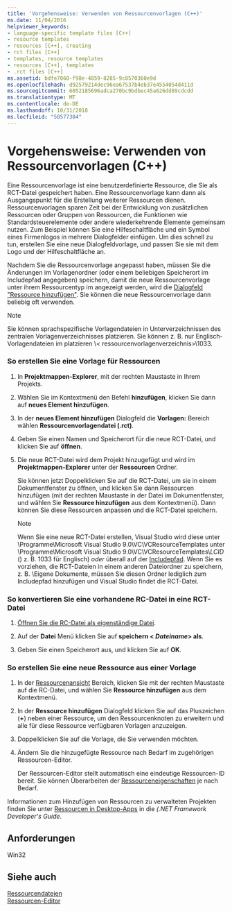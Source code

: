 ```yaml
---
title: 'Vorgehensweise: Verwenden von Ressourcenvorlagen (C++)'
ms.date: 11/04/2016
helpviewer_keywords:
- language-specific template files [C++]
- resource templates
- resources [C++], creating
- rct files [C++]
- templates, resource templates
- resources [C++], templates
- .rct files [C++]
ms.assetid: bdfe7060-f98e-4859-8285-9c8570360e9d
ms.openlocfilehash: d92579214dec96ea67537b4eb37e4554054d411d
ms.sourcegitcommit: 6052185696adca270bc9bdbec45a626dd89cdcdd
ms.translationtype: MT
ms.contentlocale: de-DE
ms.lasthandoff: 10/31/2018
ms.locfileid: "50577384"
---
```

# <a name="how-to-use-resource-templates-c"></a>Vorgehensweise: Verwenden von Ressourcenvorlagen (C++)

Eine Ressourcenvorlage ist eine benutzerdefinierte Ressource, die Sie als RCT-Datei gespeichert haben. Eine Ressourcenvorlage kann dann als Ausgangspunkt für die Erstellung weiterer Ressourcen dienen. Ressourcenvorlagen sparen Zeit bei der Entwicklung von zusätzlichen Ressourcen oder Gruppen von Ressourcen, die Funktionen wie Standardsteuerelemente oder andere wiederkehrende Elemente gemeinsam nutzen. Zum Beispiel können Sie eine Hilfeschaltfläche und ein Symbol eines Firmenlogos in mehrere Dialogfelder einfügen. Um dies schnell zu tun, erstellen Sie eine neue Dialogfeldvorlage, und passen Sie sie mit dem Logo und der Hilfeschaltfläche an.

Nachdem Sie die Ressourcenvorlage angepasst haben, müssen Sie die Änderungen im Vorlagenordner (oder einem beliebigen Speicherort im Includepfad angegeben) speichern, damit die neue Ressourcenvorlage unter ihrem Ressourcentyp im angezeigt werden, wird die [Dialogfeld "Ressource hinzufügen"](../windows/add-resource-dialog-box.md). Sie können die neue Ressourcenvorlage dann beliebig oft verwenden.

> [!NOTE]
> Sie können sprachspezifische Vorlagendateien in Unterverzeichnissen des zentralen Vorlagenverzeichnisses platzieren. Sie können z. B. nur Englisch-Vorlagendateien im platzieren \\< ressourcenvorlagenverzeichnis\>\1033.

### <a name="to-create-a-template-for-resources"></a>So erstellen Sie eine Vorlage für Ressourcen

1. In **Projektmappen-Explorer**, mit der rechten Maustaste in Ihrem Projekts.

2. Wählen Sie im Kontextmenü den Befehl **hinzufügen**, klicken Sie dann auf **neues Element hinzufügen**.

3. In der **neues Element hinzufügen** Dialogfeld die **Vorlagen:** Bereich wählen **Ressourcenvorlagendatei (.rct)**.

4. Geben Sie einen Namen und Speicherort für die neue RCT-Datei, und klicken Sie auf **öffnen**.

5. Die neue RCT-Datei wird dem Projekt hinzugefügt und wird im **Projektmappen-Explorer** unter der **Ressourcen** Ordner.

   Sie können jetzt Doppelklicken Sie auf die RCT-Datei, um sie in einem Dokumentfenster zu öffnen, und klicken Sie dann Ressourcen hinzufügen (mit der rechten Maustaste in der Datei im Dokumentfenster, und wählen Sie **Ressource hinzufügen** aus dem Kontextmenü). Dann können Sie diese Ressourcen anpassen und die RCT-Datei speichern.

   > [!NOTE]
   > Wenn Sie eine neue RCT-Datei erstellen, Visual Studio wird diese unter \Programme\Microsoft Visual Studio 9.0\VC\VCResourceTemplates unter \Programme\Microsoft Visual Studio 9.0\VC\VCResourceTemplates\\*LCID* () z. B. 1033 für Englisch) *oder* überall auf der [Includepfad](../windows/how-to-specify-include-directories-for-resources.md). Wenn Sie es vorziehen, die RCT-Dateien in einem anderen Dateiordner zu speichern, z. B. \Eigene Dokumente, müssen Sie diesen Ordner lediglich zum Includepfad hinzufügen und Visual Studio findet die RCT-Datei.

### <a name="to-convert-an-existing-rc-file-to-an-rct-file"></a>So konvertieren Sie eine vorhandene RC-Datei in eine RCT-Datei

1. [Öffnen Sie die RC-Datei als eigenständige Datei](../windows/how-to-open-a-resource-script-file-outside-of-a-project-standalone.md).

2. Auf der **Datei** Menü klicken Sie auf **speichern \< *Dateiname*> als**.

3. Geben Sie einen Speicherort aus, und klicken Sie auf **OK**.

### <a name="to-create-a-new-resource-from-a-template"></a>So erstellen Sie eine neue Ressource aus einer Vorlage

1. In der [Ressourcenansicht](../windows/resource-view-window.md) Bereich, klicken Sie mit der rechten Maustaste auf die RC-Datei, und wählen Sie **Ressource hinzufügen** aus dem Kontextmenü.

2. In der **Ressource hinzufügen** Dialogfeld klicken Sie auf das Pluszeichen (**+**) neben einer Ressource, um den Ressourcenknoten zu erweitern und alle für diese Ressource verfügbaren Vorlagen anzuzeigen.

3. Doppelklicken Sie auf die Vorlage, die Sie verwenden möchten.

4. Ändern Sie die hinzugefügte Ressource nach Bedarf im zugehörigen Ressourcen-Editor.

   Der Ressourcen-Editor stellt automatisch eine eindeutige Ressourcen-ID bereit. Sie können Überarbeiten der [Ressourceneigenschaften](../windows/changing-the-properties-of-a-resource.md) je nach Bedarf.

Informationen zum Hinzufügen von Ressourcen zu verwalteten Projekten finden Sie unter [Ressourcen in Desktop-Apps](/dotnet/framework/resources/index) in die *(.NET Framework Developer's Guide*.

## <a name="requirements"></a>Anforderungen

Win32

## <a name="see-also"></a>Siehe auch

[Ressourcendateien](../windows/resource-files-visual-studio.md)<br/>
[Ressourcen-Editor](../windows/resource-editors.md)